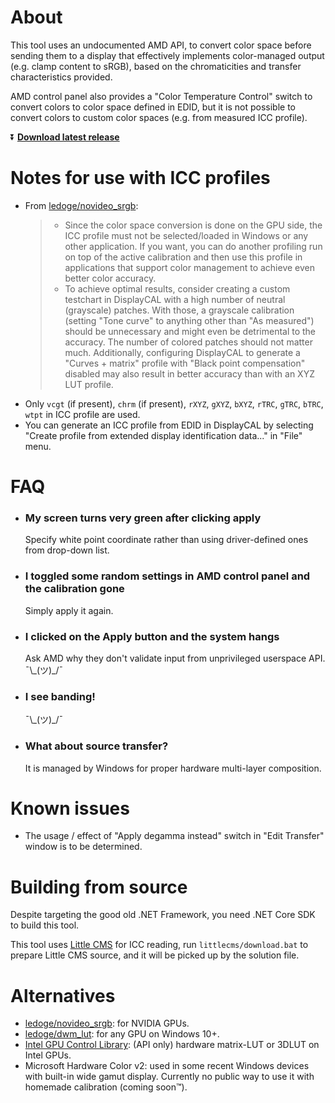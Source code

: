 # About
This tool uses an undocumented AMD API, to convert color space before sending them to a display that effectively implements color-managed output (e.g. clamp content to sRGB), based on the chromaticities and transfer characteristics provided.

AMD control panel also provides a "Color Temperature Control" switch to convert colors to color space defined in EDID, but it is not possible to convert colors to custom color spaces (e.g. from measured ICC profile).

⏬ **[Download latest release](https://github.com/dantmnf/AMDColorTweaks/releases/tag/ci-build)**

# Notes for use with ICC profiles
* From [ledoge/novideo_srgb](https://github.com/ledoge/novideo_srgb):
  > * Since the color space conversion is done on the GPU side, the ICC profile must not be selected/loaded in Windows or any other application. If you want, you can do another profiling run on top of the active calibration and then use this profile in applications that support color management to achieve even better color accuracy.
  > * To achieve optimal results, consider creating a custom testchart in DisplayCAL with a high number of neutral (grayscale) patches. With those, a grayscale calibration (setting "Tone curve" to anything other than "As measured") should be unnecessary and might even be detrimental to the accuracy. The number of colored patches should not matter much. Additionally, configuring DisplayCAL to generate a "Curves + matrix" profile with "Black point compensation" disabled may also result in better accuracy than with an XYZ LUT profile.
* Only `vcgt` (if present), `chrm` (if present), `rXYZ`, `gXYZ`, `bXYZ`, `rTRC`, `gTRC`, `bTRC`, `wtpt` in ICC profile are used.
* You can generate an ICC profile from EDID in DisplayCAL by selecting "Create profile from extended display identification data..." in "File" menu.
# FAQ

* ### My screen turns very green after clicking apply
  Specify white point coordinate rather than using driver-defined ones from drop-down list.

* ### I toggled some random settings in AMD control panel and the calibration gone
  Simply apply it again.

* ### I clicked on the Apply button and the system hangs
  Ask AMD why they don't validate input from unprivileged userspace API. ¯\\\_(ツ)\_/¯ 

* ### I see banding!
  ¯\\\_(ツ)\_/¯ 

* ### What about source transfer?
  It is managed by Windows for proper hardware multi-layer composition.

# Known issues

* The usage / effect of "Apply degamma instead" switch in "Edit Transfer" window is to be determined.

# Building from source

Despite targeting the good old .NET Framework, you need .NET Core SDK to build this tool.

This tool uses [Little CMS](https://www.littlecms.com/color-engine/) for ICC reading, run `littlecms/download.bat` to prepare Little CMS source, and it will be picked up by the solution file.

# Alternatives
* [ledoge/novideo_srgb](https://github.com/ledoge/novideo_srgb): for NVIDIA GPUs.
* [ledoge/dwm_lut](https://github.com/ledoge/dwm_lut): for any GPU on Windows 10+.
* [Intel GPU Control Library](https://intel.github.io/drivers.gpu.control-library/Control/INTRO.html): (API only) hardware matrix-LUT or 3DLUT on Intel GPUs.
* Microsoft Hardware Color v2: used in some recent Windows devices with built-in wide gamut display. Currently no public way to use it with homemade calibration (coming soon™).

